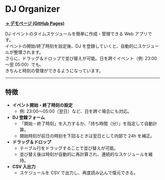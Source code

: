 # DJ Organizer

[**→ デモページ (GitHub Pages)**](https://yamac-music.github.io/dj-organizer/)

DJ イベントのタイムスケジュールを簡単に作成・管理できる Web アプリです。  
イベントの開始/終了時刻を設定後、DJ を登録していくと、自動的にスケジュールが整理されます。  
さらに、ドラッグ＆ドロップで並び替えが可能。日を跨ぐイベント（例: 23:00～翌 05:00）でも、  
きちんと時刻の管理ができるようになっています。

---

## 特徴

- **イベント開始・終了時刻の設定**  
  - 例: 23:00～05:00（翌日）など、日を跨ぐ場合にも対応。
- **DJ 登録フォーム**  
  - 「開始・終了時刻」を入力するか、「持ち時間（分）」を指定して自動計算。  
  - 開始時刻が前日の時刻を下回るときは翌日として内部で 24h を補正。
- **ドラッグ＆ドロップ**  
  - テーブル行をドラッグすることで並び替えが可能。  
  - 並び替え後は時刻が自動的に再計算され、連続的なスケジュールを維持。
- **CSV 入出力**  
  - スケジュールを CSV で出力し、再度読み込んで復元できる。
